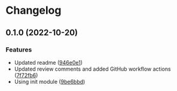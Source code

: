 # Changelog

## 0.1.0 (2022-10-20)


### Features

* Updated readme ([946e0e1](https://github.com/entur/terraform-aiven-kafka-connect/commit/946e0e1cfb66fea34a8143b5434540511ed56571))
* Updated review comments and added GitHub workflow actions ([7f72fb6](https://github.com/entur/terraform-aiven-kafka-connect/commit/7f72fb67162ccc4f5185c5a2086e562d6d727cdc))
* Using init module ([9be6bbd](https://github.com/entur/terraform-aiven-kafka-connect/commit/9be6bbd25870590e22e0bdb22c6b1e1d8f9666a1))
